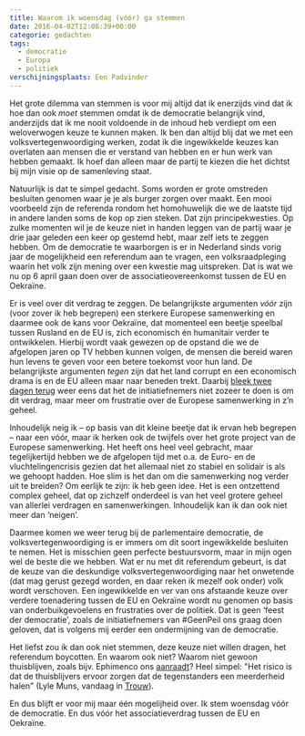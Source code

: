 ```yaml
---
title: Waarom ik woensdag (vóór) ga stemmen
date: 2016-04-02T12:08:39+00:00
categorie: gedachten
tags:
  - democratie
  - Europa
  - politiek
verschijningsplaats: Een Padvinder
---
```

Het grote dilemma van stemmen is voor mij altijd dat ik enerzijds vind dat ik hoe dan ook *moet* stemmen omdat ik de democratie belangrijk vind, anderzijds dat ik me nooit voldoende in de inhoud heb verdiept om een weloverwogen keuze te kunnen maken. Ik ben dan altijd blij dat we met een volksvertegenwoordiging werken, zodat ik die ingewikkelde keuzes kan overlaten aan mensen die er verstand van hebben en er hun werk van hebben gemaakt. Ik hoef dan alleen maar de partij te kiezen die het dichtst bij mijn visie op de samenleving staat.

Natuurlijk is dat te simpel gedacht. Soms worden er grote omstreden besluiten genomen waar je je als burger zorgen over maakt. Een mooi voorbeeld zijn de referenda rondom het homohuwelijk die we de laatste tijd in andere landen soms de kop op zien steken. Dat zijn principekwesties. Op zulke momenten wil je de keuze niet in handen leggen van de partij waar je drie jaar geleden een keer op gestemd hebt, maar zelf iets te zeggen hebben. Om de democratie te waarborgen is er in Nederland sinds vorig jaar de mogelijkheid een referendum aan te vragen, een volksraadpleging waarin het volk zijn mening over een kwestie mag uitspreken. Dat is wat we nu op 6 april gaan doen over de associatieovereenkomst tussen de EU en Oekraïne.

Er is veel over dit verdrag te zeggen. De belangrijkste argumenten *vóór* zijn (voor zover ik heb begrepen) een sterkere Europese samenwerking en daarmee ook de kans voor Oekraïne, dat momenteel een beetje speelbal tussen Rusland en de EU is, zich economisch én humanitair verder te ontwikkelen. Hierbij wordt vaak gewezen op de opstand die we de afgelopen jaren op TV hebben kunnen volgen, de mensen die bereid waren hun levens te geven voor een betere toekomst voor hun land. De belangrijkste argumenten *tegen* zijn dat het land corrupt en een economisch drama is en de EU alleen maar naar beneden trekt. Daarbij [bleek twee dagen terug](https://blendle.com/i/nrc-handelsblad/bedenkers-referendum-willen-nederland-uit-eu/bnl-nrc-20160331-1_01_9) weer eens dat het de initiatiefnemers niet zozeer te doen is om dit verdrag, maar meer om frustratie over de Europese samenwerking in z’n geheel.

Inhoudelijk neig ik – op basis van dit kleine beetje dat ik ervan heb begrepen – naar een vóór, maar ik herken ook de twijfels over het grote project van de Europese samenwerking. Het heeft ons heel veel gebracht, maar tegelijkertijd hebben we de afgelopen tijd met o.a. de Euro- en de vluchtelingencrisis gezien dat het allemaal niet zo stabiel en solidair is als we gehoopt hadden. Hoe slim is het dan om die samenwerking nog verder uit te breiden? Om eerlijk te zijn: ik heb geen idee. Het is een ontzettend complex geheel, dat op zichzelf onderdeel is van het veel grotere geheel van allerlei verdragen en samenwerkingen. Inhoudelijk kan ik dan ook niet meer dan ‘neigen’.

Daarmee komen we weer terug bij de parlementaire democratie, de volksvertegenwoordiging is er immers om dit soort ingewikkelde besluiten te nemen. Het is misschien geen perfecte bestuursvorm, maar in mijn ogen wel de beste die we hebben. Wat er nu met dit referendum gebeurt, is dat de keuze van die deskundige volksvertegenwoordiging naar het onwetende (dat mag gerust gezegd worden, en daar reken ik mezelf ook onder) volk wordt verschoven. Een ingewikkelde en ver van ons afstaande keuze over verdere toenadering tussen de EU en Oekraïne wordt nu genomen op basis van onderbuikgevoelens en frustraties over de politiek. Dat is geen ‘feest der democratie’, zoals de initiatiefnemers van #GeenPeil ons graag doen geloven, dat is volgens mij eerder een ondermijning van de democratie.

Het liefst zou ik dan ook niet stemmen, deze keuze niet willen dragen, het referendum boycotten. En waarom ook niet? Waarom niet gewoon thuisblijven, zoals bijv. Ephimenco ons [aanraadt](https://blendle.com/i/trouw/zomerdingetje/bnl-trn-20160402-6160413)? Heel simpel: "Het risico is dat de thuisblijvers ervoor zorgen dat de tegenstanders een meerderheid halen" (Lyle Muns, vandaag in [Trouw](https://blendle.com/i/trouw/en-nu-is-jong-groen-links-toch-voor/bnl-trn-20160402-6161666)). 

En dus blijft er voor mij maar één mogelijheid over. Ik stem woensdag vóór de democratie. En dus vóór het associatieverdrag tussen de EU en Oekraïne.